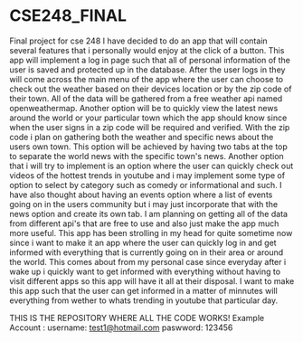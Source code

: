 # CSE248_FINAL
Final project for cse 248
I have decided to do an app that will contain several features that i personally would enjoy at the
click of a button. This app will implement a log in page such that all of personal information of the user is saved
and protected up in the database. After the user logs in they will come across the main menu of the app where the user can choose to check out the weather based on their devices location or by the zip code of their town. All of the data will be gathered from a free weather api named openweathermap. Another option will be to quickly view the latest news around the world or your particular town which the app should know since when the user signs in a zip code will be required and verified. With the zip code i plan on gathering both the weather and specific news about the users own town. This option will be achieved by having two tabs at the top to separate the world news with the specific town's news. Another option that i will try to implement is an option where the user can quickly check out videos of the hottest trends in youtube and i may implement some type of option to select by category such as comedy or informational and such. I have also thought about having an events option where a list of events going on in the users community but i may just incorporate that with the news option and create its own tab. I am planning on getting all of the data from different api's that are free to use and also just make the app much more useful. This app has been strolling in my head for quite sometime now since i want to make it an app where the user can quickly log in and get informed with everything that is currently going on in their area or around the world. This comes about from my personal case since everyday after i wake up i quickly want to get informed with everything without having to visit different apps so this app will have it all at their disposal. I want to make this app such that the user can get informed in a matter of minnutes will everything from wether to whats trending in youtube that particular day. 



THIS IS THE REPOSITORY WHERE ALL THE CODE WORKS!
Example Account :
username: test1@hotmail.com
paswword: 123456
